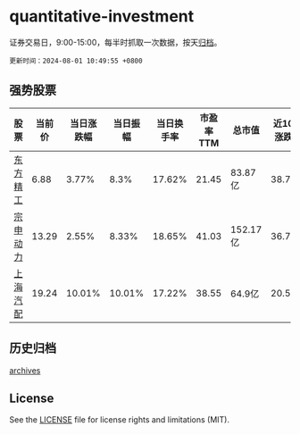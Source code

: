 # quantitative-investment

证券交易日，9:00-15:00，每半时抓取一次数据，按天[归档](archives)。

`更新时间：2024-08-01 10:49:55 +0800`

## 强势股票

|股票|当前价|当日涨跌幅|当日振幅|当日换手率|市盈率TTM|总市值|近10日涨跌幅|
|----|----|----|----|----|----|----|----|
|[东方精工](https://xueqiu.com/S/SZ002611)|6.88|3.77%|8.3%|17.62%|21.45|83.87亿|38.71%|
|[宗申动力](https://xueqiu.com/S/SZ001696)|13.29|2.55%|8.33%|18.65%|41.03|152.17亿|36.73%|
|[上海汽配](https://xueqiu.com/S/SH603107)|19.24|10.01%|10.01%|17.22%|38.55|64.9亿|20.55%|

## 历史归档

[archives](archives)

## License

See the [LICENSE](LICENSE) file for license rights and limitations (MIT).